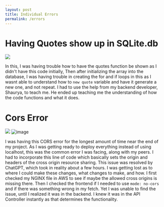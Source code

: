 ```yaml
---
layout: post
title: Individual Errors
permalink: /errors
---
```


# Having Quotes show up in SQLite.db

![](https://github.com/paravsalaniwal/praopersonal/assets/111609656/9df18f20-9620-4bd9-9e88-06811ca630fb)

In this, I was having trouble how to have the quotes function be shown as I didn't have this code initially, Then after initializing the array into the database, I was having trouble in creating the for and if loops in this as I wasnt able to understand how to ```new quote``` variable and have it generate a new one, and not repeat. I had to use the help from my backend developer, Shaurya, to teach me. He ended up teaching me the understanding of how the code functions and what it does.

# Cors Error

![](https://github.com/paravsalaniwal/praopersonal/assets/111609656/9d9a5b71-18de-4655-891e-c864ced10f10)
![image](https://github.com/paravsalaniwal/praopersonal/assets/111609656/b245817c-7bdb-4072-b227-2faf46763950)


I was having this CORS error for the longest amount of time near the end of my project. As I was getting ready to deploy everything instead of using localhost, this was the common error I was facing, along with my peers. I had to incorporate this line of code which basically sets the origin and headers of the cross origin resource sharing. This issue was resolved by ChatGPT, which took in reality about a few hours. I was getting lost as to where I could make these changes, what changes to make, and how. I first checked my NGINX file in AWS to see if maybe the allowed cross origins is missing there. Then I checked the frontend if I needed to use ```mode: no-cors``` and if there was something wrong in my fetch. Yet I was unable to find the issue, until I realized it was in the backend. I knew it was in the API Controller instantly as that determines the functionality.

